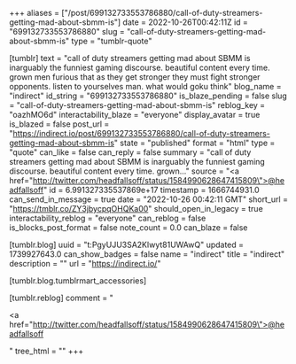 +++
aliases = ["/post/699132733553786880/call-of-duty-streamers-getting-mad-about-sbmm-is"]
date = 2022-10-26T00:42:11Z
id = "699132733553786880"
slug = "call-of-duty-streamers-getting-mad-about-sbmm-is"
type = "tumblr-quote"

[tumblr]
text = "call of duty streamers getting mad about SBMM is inarguably the funniest gaming discourse. beautiful content every time. grown men furious that as they get stronger they must fight stronger opponents. listen to yourselves man. what would goku think"
blog_name = "indirect"
id_string = "699132733553786880"
is_blaze_pending = false
slug = "call-of-duty-streamers-getting-mad-about-sbmm-is"
reblog_key = "oazhMO6d"
interactability_blaze = "everyone"
display_avatar = true
is_blazed = false
post_url = "https://indirect.io/post/699132733553786880/call-of-duty-streamers-getting-mad-about-sbmm-is"
state = "published"
format = "html"
type = "quote"
can_like = false
can_reply = false
summary = "call of duty streamers getting mad about SBMM is inarguably the funniest gaming discourse. beautiful content every time. grown..."
source = "<a href=\"http://twitter.com/headfallsoff/status/1584990628647415809\">@headfallsoff</a>"
id = 6.991327335537869e+17
timestamp = 1666744931.0
can_send_in_message = true
date = "2022-10-26 00:42:11 GMT"
short_url = "https://tmblr.co/ZY3jbycpqOHQKa00"
should_open_in_legacy = true
interactability_reblog = "everyone"
can_reblog = false
is_blocks_post_format = false
note_count = 0.0
can_blaze = false

[tumblr.blog]
uuid = "t:PgyUJU3SA2Klwyt81UWAwQ"
updated = 1739927643.0
can_show_badges = false
name = "indirect"
title = "indirect"
description = ""
url = "https://indirect.io/"

[tumblr.blog.tumblrmart_accessories]

[tumblr.reblog]
comment = "<p><a href=\"http://twitter.com/headfallsoff/status/1584990628647415809\">@headfallsoff</a></p>"
tree_html = ""
+++

